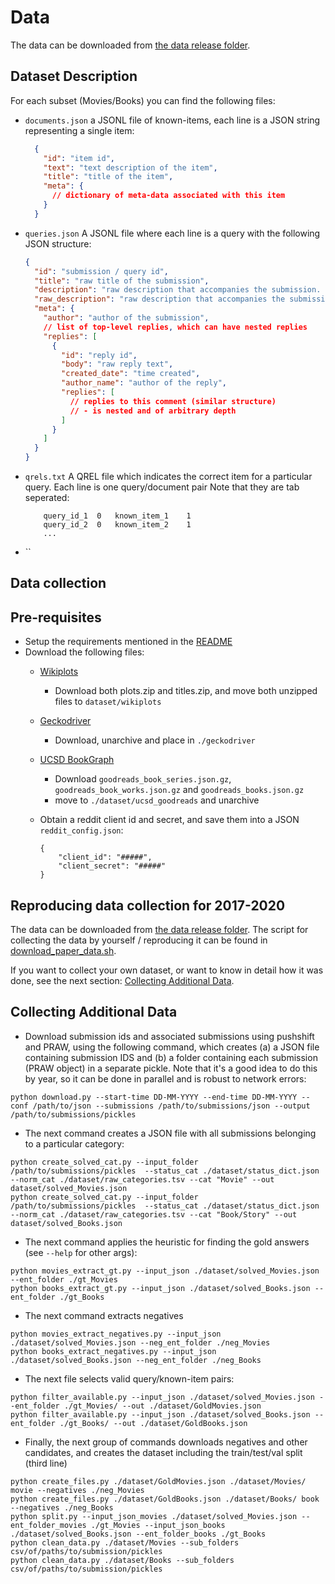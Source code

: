 # Data

The data can be downloaded from [the data release folder](./data_release/).

## Dataset Description

For each subset (Movies/Books) you can find the following files:

- `documents.json`  a JSONL file of known-items, each line is a JSON string representing a single item:
  ```json
    {
      "id": "item id",
      "text": "text description of the item",
      "title": "title of the item",
      "meta": {
        // dictionary of meta-data associated with this item
      }
    }
  ```
- `queries.json` A JSONL file where each line is a query with the following JSON structure:
    ```json
    {
      "id": "submission / query id",
      "title": "raw title of the submission",
      "description": "raw description that accompanies the submission. may slightly differ from the original description",
      "raw_description": "raw description that accompanies the submission ",
      "meta": {
        "author": "author of the submission",
        // list of top-level replies, which can have nested replies 
        "replies": [
          {
            "id": "reply id",
            "body": "raw reply text",
            "created_date": "time created",
            "author_name": "author of the reply",
            "replies": [
              // replies to this comment (similar structure) 
              // - is nested and of arbitrary depth 
            ]
          }
        ]
      }
    }
    ``` 
- `qrels.txt` A QREL file which indicates the correct item for a particular query. Each line is one query/document pair 
    Note that they are tab seperated:  
    ```
        query_id_1	0	known_item_1	1
        query_id_2	0	known_item_2	1
        ...        
    ``` 
- ``




 
## Data collection

## Pre-requisites

- Setup the requirements mentioned in the [README](README.md)
- Download the following files: 
    - [Wikiplots](https://github.com/markriedl/WikiPlots)
        - Download both plots.zip and titles.zip, and move both unzipped files to `dataset/wikiplots`
    - [Geckodriver](https://github.com/mozilla/geckodriver/releases)
        - Download, unarchive and place in `./geckodriver`
    - [UCSD BookGraph](https://sites.google.com/eng.ucsd.edu/ucsdbookgraph/home)
        - Download `goodreads_book_series.json.gz`, `goodreads_book_works.json.gz` and `goodreads_books.json.gz`
        - move to `./dataset/ucsd_goodreads` and unarchive
  - Obtain a reddit client id and secret, and save them into a JSON `reddit_config.json`:

        {
            "client_id": "#####",
            "client_secret": "#####"
        }
        
        
## Reproducing data collection for 2017-2020

The data can be downloaded from [the data release folder](./data_release/). The script for collecting the data by yourself / reproducing it can be found in [download_paper_data.sh](download_paper_data.sh). 

If you want to collect your own dataset, or want to know in detail how it 
was done, see the next section: [Collecting Additional Data](#collecting-additional-data).   



## Collecting Additional Data

- Download submission ids and associated submissions using pushshift and PRAW, using the following command, which creates (a) a JSON file containing submission IDS and (b) a folder containing each submission (PRAW object) in a separate pickle. Note that it's a good idea to do this by year, so it can be done in parallel and is robust to network errors:
```
python download.py --start-time DD-MM-YYYY --end-time DD-MM-YYYY --conf /path/to/json --submissions /path/to/submissions/json --output /path/to/submissions/pickles 
```

-  The next command creates a JSON file with all submissions belonging to a particular category:

```
python create_solved_cat.py --input_folder /path/to/submissions/pickles  --status_cat ./dataset/status_dict.json --norm_cat ./dataset/raw_categories.tsv --cat "Movie" --out dataset/solved_Movies.json
python create_solved_cat.py --input_folder /path/to/submissions/pickles  --status_cat ./dataset/status_dict.json --norm_cat ./dataset/raw_categories.tsv --cat "Book/Story" --out dataset/solved_Books.json
```
- The next command applies the heuristic for finding the gold answers (see `--help` for other args):
```
python movies_extract_gt.py --input_json ./dataset/solved_Movies.json --ent_folder ./gt_Movies
python books_extract_gt.py --input_json ./dataset/solved_Books.json --ent_folder ./gt_Books
```
- The next command extracts negatives
```
python movies_extract_negatives.py --input_json ./dataset/solved_Movies.json --neg_ent_folder ./neg_Movies
python books_extract_negatives.py --input_json ./dataset/solved_Books.json --neg_ent_folder ./neg_Books
```
- The next file selects valid query/known-item pairs:
```
python filter_available.py --input_json ./dataset/solved_Movies.json --ent_folder ./gt_Movies/ --out ./dataset/GoldMovies.json
python filter_available.py --input_json ./dataset/solved_Books.json --ent_folder ./gt_Books/ --out ./dataset/GoldBooks.json
``` 
- Finally, the next group of commands downloads negatives and other candidates, and creates the dataset including the train/test/val split (third line)
```
python create_files.py ./dataset/GoldMovies.json ./dataset/Movies/ movie --negatives ./neg_Movies
python create_files.py ./dataset/GoldBooks.json ./dataset/Books/ book --negatives ./neg_Books
python split.py --input_json_movies ./dataset/solved_Movies.json --ent_folder_movies ./gt_Movies --input_json_books ./dataset/solved_Books.json --ent_folder_books ./gt_Books
python clean_data.py ./dataset/Movies --sub_folders csv/of/paths/to/submission/pickles
python clean_data.py ./dataset/Books --sub_folders csv/of/paths/to/submission/pickles
```
